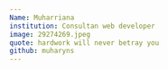 ```yaml
---
Name: Muharriana
institution: Consultan web developer
image: 29274269.jpeg
quote: hardwork will never betray you
github: muharyns
---
```

